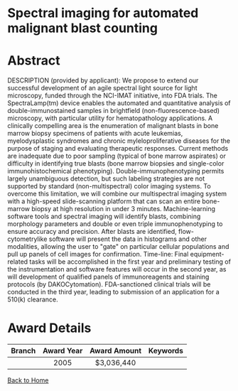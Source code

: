 
Spectral imaging for automated malignant blast counting
=======================================================

# Abstract


DESCRIPTION (provided by applicant):     We propose to extend our successful development of an agile spectral light source for light microscopy, funded through the NCI-IMAT initiative, into FDA trials. The SpectraLamp(tm) device enables the automated and quantitative analysis of double-immunostained samples in brightfield (non-fluorescence-based) microscopy, with particular utility for hematopathology applications. A clinically compelling area is the enumeration of malignant blasts in bone marrow biopsy specimens of patients with acute leukemias, myelodysplastic syndromes and chronic myleloproliferative diseases for the purpose of staging and evaluating therapeutic responses. Current methods are inadequate due to poor sampling (typical of bone marrow aspirates) or difficulty in identifying true blasts (bone marrow biopsies and single-color immunohistochemical phenotyping). Double-immunophenotyping permits largely unambiguous detection, but such labeling strategies are not supported by standard (non-multispectral) color imaging systems. To overcome this limitation, we will combine our multispectral imaging system with a high-speed slide-scanning platform that can scan an entire bone-marrow biopsy at high resolution in under 3 minutes. Machine-learning software tools and spectral imaging will identify blasts, combining morphology parameters and double or even triple immunophenotyping to ensure accuracy and precision. After blasts are identified, flow-cytometrylike software will present the data in histograms and other modalities, allowing the user to "gate" on particular cellular populations and pull up panels of cell images for confirmation.        Time-line: Final equipment-related tasks will be accomplished in the first year and preliminary testing of the instrumentation and software features will occur in the second year, as will development of qualified panels of immunoreagents and staining protocols (by DAKOCytomation). FDA-sanctioned clinical trials will be conducted in the third year, leading to submission of an application for a 510(k) clearance.  

# Award Details

|Branch|Award Year|Award Amount|Keywords|
| :---: | :---: | :---: | :---: |
||2005|$3,036,440||
  
  


[Back to Home](https://github.com/chrischow/dod_sbir_awards/CC/#1175)